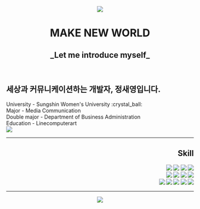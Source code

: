 <div align="center">
  <img src="https://capsule-render.vercel.app/api?type=Slice&text=JEONG&fontAlign=30&fontSize=100&animation=fadeIn&color=c9e8ff&fontColor=c9e8ff&height=300" />
</div>

<div align="center" color="2e2d2a">
  <h1>MAKE NEW WORLD</h1>
  <h2> _Let me introduce myself_ </h2>
</div>

<div align="left">
<br />
<h2> 세상과 커뮤니케이션하는 개발자, 정새영입니다. </h2>
University - Sungshin Women's University :crystal_ball: <br />
Major - Media Communication <br />
Double major - Department of Business Administration <br />
Education - Linecomputerart <br />
<a href="mailto:jeongsaeyeong@gmail.com"><img src="https://img.shields.io/badge/Gmail-EA4335?style=flat-square&logo=Gmail&logoColor=black"/></a>

<br />
</div>

***

<div align="right">
	<h2><strong>Skill<strong></h2>
	<img src="https://img.shields.io/badge/Javascript-F7DF1E?style=flat&logo=Javascript&logoColor=white" />
	<img src="https://img.shields.io/badge/HTML5-E34F26?style=flat&logo=HTML5&logoColor=white" />
	<img src="https://img.shields.io/badge/PHP-777BB4?style=flat&logo=php&logoColor=white" />
	<img src="https://img.shields.io/badge/CSS-1572B6?style=flat&logo=CSS3&logoColor=white" /><br />
	<img src="https://img.shields.io/badge/React.js-61DAFB?style=flat&logo=React.js&logoColor=white"/>
	<img src="https://img.shields.io/badge/Sass-CC6699?style=flat-square&logo=Sass&logoColor=white"/>
	<img src="https://img.shields.io/badge/Bootstrapap-7952B3?style=flat-square&logo=bootstrap&logoColor=white"/>
	<img src="https://img.shields.io/badge/Vue.js-4FC08D?style=flat-square&logo=Vue.js&logoColor=white"/><br />
 	<img src="https://img.shields.io/badge/Node.js-339933?style=flat&logo=Node.js&logoColor=white"/>
	<img src="https://img.shields.io/badge/MongoDB-47A248?style=flat-square&logo=MongoDB&logoColor=white"/>
	<img src="https://img.shields.io/badge/Express-000000?style=flat-square&logo=Express&logoColor=white"/>
	<img src="https://img.shields.io/badge/MySQL-4479A1?style=flat-square&logo=MySQL&logoColor=white"/>
	<img src="https://img.shields.io/badge/Firebase-FFCA28?style=flat-square&logo=firebase&logoColor=black"/>
</div>  

***
<div align="center">
	<img src="https://github-readme-stats.vercel.app/api?username=jeongsaeyeong&show_icons=true">

</div>
